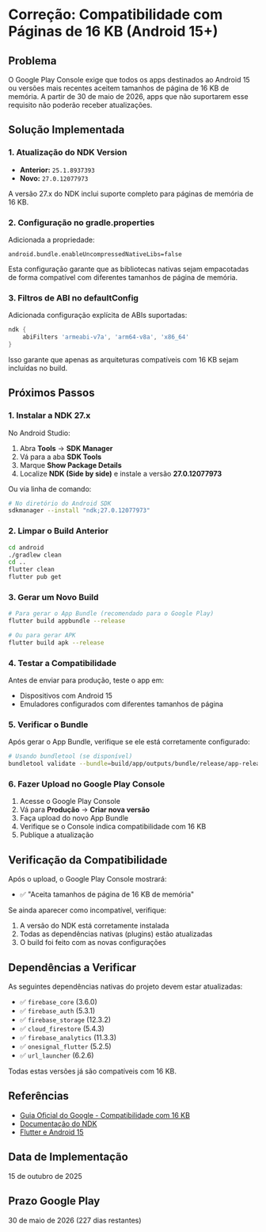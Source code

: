 # Correção: Compatibilidade com Páginas de 16 KB (Android 15+)

## Problema
O Google Play Console exige que todos os apps destinados ao Android 15 ou versões mais recentes aceitem tamanhos de página de 16 KB de memória. A partir de 30 de maio de 2026, apps que não suportarem esse requisito não poderão receber atualizações.

## Solução Implementada

### 1. Atualização do NDK Version
- **Anterior:** `25.1.8937393`
- **Novo:** `27.0.12077973`

A versão 27.x do NDK inclui suporte completo para páginas de memória de 16 KB.

### 2. Configuração no gradle.properties
Adicionada a propriedade:
```properties
android.bundle.enableUncompressedNativeLibs=false
```

Esta configuração garante que as bibliotecas nativas sejam empacotadas de forma compatível com diferentes tamanhos de página de memória.

### 3. Filtros de ABI no defaultConfig
Adicionada configuração explícita de ABIs suportadas:
```gradle
ndk {
    abiFilters 'armeabi-v7a', 'arm64-v8a', 'x86_64'
}
```

Isso garante que apenas as arquiteturas compatíveis com 16 KB sejam incluídas no build.

## Próximos Passos

### 1. Instalar a NDK 27.x
No Android Studio:
1. Abra **Tools** → **SDK Manager**
2. Vá para a aba **SDK Tools**
3. Marque **Show Package Details**
4. Localize **NDK (Side by side)** e instale a versão **27.0.12077973**

Ou via linha de comando:
```bash
# No diretório do Android SDK
sdkmanager --install "ndk;27.0.12077973"
```

### 2. Limpar o Build Anterior
```bash
cd android
./gradlew clean
cd ..
flutter clean
flutter pub get
```

### 3. Gerar um Novo Build
```bash
# Para gerar o App Bundle (recomendado para o Google Play)
flutter build appbundle --release

# Ou para gerar APK
flutter build apk --release
```

### 4. Testar a Compatibilidade
Antes de enviar para produção, teste o app em:
- Dispositivos com Android 15
- Emuladores configurados com diferentes tamanhos de página

### 5. Verificar o Bundle
Após gerar o App Bundle, verifique se ele está corretamente configurado:
```bash
# Usando bundletool (se disponível)
bundletool validate --bundle=build/app/outputs/bundle/release/app-release.aab
```

### 6. Fazer Upload no Google Play Console
1. Acesse o Google Play Console
2. Vá para **Produção** → **Criar nova versão**
3. Faça upload do novo App Bundle
4. Verifique se o Console indica compatibilidade com 16 KB
5. Publique a atualização

## Verificação da Compatibilidade

Após o upload, o Google Play Console mostrará:
- ✅ "Aceita tamanhos de página de 16 KB de memória"

Se ainda aparecer como incompatível, verifique:
1. A versão do NDK está corretamente instalada
2. Todas as dependências nativas (plugins) estão atualizadas
3. O build foi feito com as novas configurações

## Dependências a Verificar

As seguintes dependências nativas do projeto devem estar atualizadas:
- ✅ `firebase_core` (3.6.0)
- ✅ `firebase_auth` (5.3.1)
- ✅ `firebase_storage` (12.3.2)
- ✅ `cloud_firestore` (5.4.3)
- ✅ `firebase_analytics` (11.3.3)
- ✅ `onesignal_flutter` (5.2.5)
- ✅ `url_launcher` (6.2.6)

Todas estas versões já são compatíveis com 16 KB.

## Referências
- [Guia Oficial do Google - Compatibilidade com 16 KB](https://developer.android.com/guide/practices/page-sizes)
- [Documentação do NDK](https://developer.android.com/ndk/guides)
- [Flutter e Android 15](https://docs.flutter.dev/deployment/android#reviewing-the-gradle-build-configuration)

## Data de Implementação
15 de outubro de 2025

## Prazo Google Play
30 de maio de 2026 (227 dias restantes)
